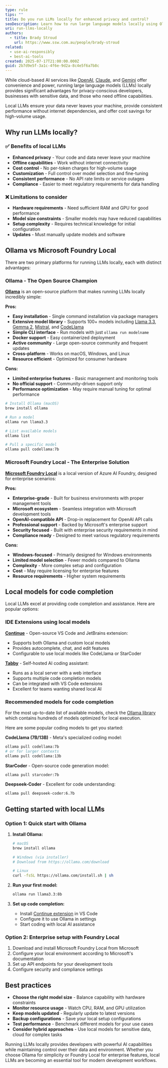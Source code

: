 ```yaml
---
type: rule
tips: ""
title: Do you run LLMs locally for enhanced privacy and control?
seoDescription: Learn how to run large language models locally using Ollama and Microsoft Foundry Local for enhanced privacy, control, and offline capabilities.
uri: run-llms-locally
authors:
  - title: Brady Stroud
    url: https://www.ssw.com.au/people/brady-stroud
related:
  - use-ai-responsibly
  - best-ai-tools
created: 2025-07-17T21:00:00.000Z
guid: 2b7d9e5f-3a1c-4f6e-9d2a-8c4e5f6a7b8c
---
```


While cloud-based AI services like [OpenAI](https://openai.com/), [Claude](https://claude.ai/), and [Gemini](https://gemini.google.com/) offer convenience and power, running large language models (LLMs) locally provides significant advantages for privacy-conscious developers, businesses with sensitive data, and those who need offline capabilities.

Local LLMs ensure your data never leaves your machine, provide consistent performance without internet dependencies, and offer cost savings for high-volume usage.

<!--endintro-->

## Why run LLMs locally?

### ✅ Benefits of local LLMs

* **Enhanced privacy** - Your code and data never leave your machine
* **Offline capabilities** - Work without internet connectivity
* **Cost control** - No per-token charges for high-volume usage
* **Customization** - Full control over model selection and fine-tuning
* **Consistent performance** - No API rate limits or service outages
* **Compliance** - Easier to meet regulatory requirements for data handling

### ❌ Limitations to consider

* **Hardware requirements** - Need sufficient RAM and GPU for good performance
* **Model size constraints** - Smaller models may have reduced capabilities
* **Setup complexity** - Requires technical knowledge for initial configuration
* **Updates** - Must manually update models and software

## Ollama vs Microsoft Foundry Local

There are two primary platforms for running LLMs locally, each with distinct advantages:

### Ollama - The Open Source Champion

**[Ollama](https://ollama.com/)** is an open-source platform that makes running LLMs locally incredibly simple:

**Pros:**

* **Easy installation** - Single command installation via package managers
* **Extensive model library** - Supports 100+ models including [Llama 3.3](https://ollama.com/library/llama3.3), [Gemma 2](https://ollama.com/library/gemma2), [Mistral](https://ollama.com/library/mistral), and [CodeLlama](https://ollama.com/library/codellama)
* **Simple CLI interface** - Run models with just `ollama run modelname`
* **Docker support** - Easy containerized deployment
* **Active community** - Large open-source community and frequent updates
* **Cross-platform** - Works on macOS, Windows, and Linux
* **Resource efficient** - Optimized for consumer hardware

**Cons:**

* **Limited enterprise features** - Basic management and monitoring tools
* **No official support** - Community-driven support only
* **Performance optimization** - May require manual tuning for optimal performance

```bash
# Install Ollama (macOS)
brew install ollama

# Run a model
ollama run llama3.3

# List available models
ollama list

# Pull a specific model
ollama pull codellama:7b
```

### Microsoft Foundry Local - The Enterprise Solution

**[Microsoft Foundry Local](https://azure.microsoft.com/en-us/products/ai-foundry/?WT.mc_id=AZ-MVP-33518)** is a local version of Azure AI Foundry, designed for enterprise scenarios:

**Pros:**

* **Enterprise-grade** - Built for business environments with proper management tools
* **Microsoft ecosystem** - Seamless integration with Microsoft development tools
* **OpenAI-compatible API** - Drop-in replacement for OpenAI API calls
* **Professional support** - Backed by Microsoft's enterprise support
* **Security focused** - Built with enterprise security requirements in mind
* **Compliance ready** - Designed to meet various regulatory requirements

**Cons:**

* **Windows-focused** - Primarily designed for Windows environments
* **Limited model selection** - Fewer models compared to Ollama
* **Complexity** - More complex setup and configuration
* **Cost** - May require licensing for enterprise features
* **Resource requirements** - Higher system requirements

## Local models for code completion

Local LLMs excel at providing code completion and assistance. Here are popular options:

### IDE Extensions using local models

**[Continue](https://continue.dev/)** - Open-source VS Code and JetBrains extension:

* Supports both Ollama and custom local models
* Provides autocomplete, chat, and edit features
* Configurable to use local models like CodeLlama or StarCoder

**[Tabby](https://tabby.tabbyml.com/)** - Self-hosted AI coding assistant:

* Runs as a local server with a web interface
* Supports multiple code completion models
* Can be integrated with VS Code extensions
* Excellent for teams wanting shared local AI

### Recommended models for code completion

For the most up-to-date list of available models, check the [Ollama library](https://ollama.com/library) which contains hundreds of models optimized for local execution.

Here are some popular coding models to get you started:

**CodeLlama (7B/13B)** - Meta's specialized coding model:

```bash
ollama pull codellama:7b
# or for larger contexts
ollama pull codellama:13b
```

**StarCoder** - Open-source code generation model:

```bash
ollama pull starcoder:7b
```

**Deepseek-Coder** - Excellent for code understanding:

```bash
ollama pull deepseek-coder:6.7b
```

## Getting started with local LLMs

### Option 1: Quick start with Ollama

1. **Install Ollama:**

   ```bash
   # macOS
   brew install ollama
   
   # Windows (via installer)
   # Download from https://ollama.com/download
   
   # Linux
   curl -fsSL https://ollama.com/install.sh | sh
   ```

2. **Run your first model:**

   ```bash
   ollama run llama3.3:8b
   ```

3. **Set up code completion:**
   * Install [Continue extension](https://marketplace.visualstudio.com/items?itemName=Continue.continue) in VS Code
   * Configure it to use Ollama in settings
   * Start coding with local AI assistance

### Option 2: Enterprise setup with Foundry Local

1. Download and install Microsoft Foundry Local from Microsoft
2. Configure your local environment according to Microsoft's documentation
3. Set up API endpoints for your development tools
4. Configure security and compliance settings

## Best practices

* **Choose the right model size** - Balance capability with hardware constraints
* **Monitor resource usage** - Watch CPU, RAM, and GPU utilization
* **Keep models updated** - Regularly update to latest versions
* **Backup configurations** - Save your local setup configurations
* **Test performance** - Benchmark different models for your use cases
* **Consider hybrid approaches** - Use local models for sensitive data, cloud for complex tasks

Running LLMs locally provides developers with powerful AI capabilities while maintaining control over their data and environment. Whether you choose Ollama for simplicity or Foundry Local for enterprise features, local LLMs are becoming an essential tool for modern development workflows.
